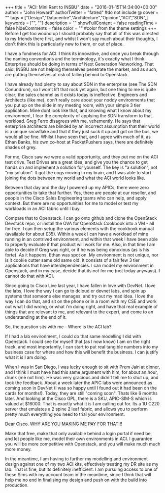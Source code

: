 +++
title = "ACI: Mini Rant to INSBU"
date = "2016-01-15T14:34:00+00:00"
author = "John Howard"
authorTwitter = "fatred" #do not include @
cover = ""
tags = ["Design","Datacentre","Architecture","Opinion","ACI","SDN",]
keywords = ["", ""]
description = ""
showFullContent = false
readingTime = false
hideComments = false
color = "" #color from the theme settings
+++
Before I get too wound up I should probably say that all of this was directed to my friends there first, and whilst I won't say much about their thoughts, I don't think this is particularly new to them, or out of place.

I have a fondness for ACI.  I think its innovative, and once you break through the naming conventions and the terminology, it's exactly what I think Enterprise should be doing in terms of Next Generation Networking.  That said, INSBU are not helping themselves penetrate the market, and as such, are putting themselves at risk of falling behind to Openstack.

I have already had plenty to say about SDN in the enterprise (see The SDN Conundrum), so I won't lift that rock yet again, but one thing to me is quite clear; the sales channel as it exists today is ineffective.  Engineers and Architects (like me), don't really care about your noddy environments that you put up on the slide in my meeting room, with your simple 3 tier application.  Mine dont look like that, and knowing what I know about my environment, I fear the complexity of applying the SDN transform to that workload.  Greg Ferro disagrees with me, vehemently. He says that enterprise architects are blinded by an incorrect assumption that their world is a unique snowflake and that if they just suck it up and got on the bus, we would all be fine.  Whilst I have seen that, and I agree with much of it, as Ethan Banks, his own co-host at PacketPushers says, there are definitely shades of grey.

For me, Cisco saw we were a valid opportunity, and they put me on the ACI test drive.  Test Drives are a great idea, and give you the chance to get hands on and implement a solution for yourself.  The key is "a solution", not "my solution".  It got the cogs moving in my brain, and I was able to start joining the dots between my world and what the ACI world looks like.

Between that day and the day I powered up my APICs, there were zero opportunities to take that further.  Yes, there are people at our reseller, and people in the Cisco Sales Engineering teams who can help, and apply context.  But there are no opportunities for me to model or test my workloads in an ACI fabric until I buy.

Compare that to Openstack.  I can go onto github and clone the OpenStack Devstack repo, or install the OVA for OpenStack Cookbook into a VM - all for free. I can then setup the various elements with the cookbook manual (available for about £35).  Within a week I can have a workload of mine running in an contrived environment, and within that week I have been able to properly evaluate if that product will work for me. Also, in that time I am able to decide if Greg was right, or if he was being obnoxious (as is his forte).  As it happens, Ethan was spot on.  My environment is not unique, nor is it cookie cutter same old same old.  It consists of a fair few 3 tier applications that have interdependencies.  I can model my environment in Openstack, and in my case, decide that its not for me (not today anyways).  I cannot do that with ACI.

Since going to Cisco Live last year, I have fallen in love with DevNet.  I love the labs, I love the way I can go to dcloud or devnet labs, and spin up systems that someone else manages, and try out my mad idea.  I love the way I can do that, and sit on the phone or in a room with my CSE and work out what I did wrong, or what i'm doing right, and have that real example of things that are relevant to me, and relevant to the expert, and come to an understanding at the end of it.

So, the question sits with me - Where is the ACI lab?

If I had a lab environment, I could do that same modelling I did with Openstack.  I could see for myself that (as I now know) I am on the right track, and most importantly, I can start to put real tangible numbers into my business case for where and how this will benefit the business.  I can justify what it is I am doing.

When I was in San Diego, I was lucky enough to sit with Prem Jain at dinner, and I think I must have had this same argument with him, for about an hour, drunk (me not him). He was very gracious and didn't tell me to shut up, and took the feedback.  About a week later the APIC labs were announced as coming soon in DevNet (I was so happy until I found out it had been on the cards for months!). Today, they are still "coming soon".  Thats like 6 months later.  And looking at the Cisco GPL, there is a SKU, APIC-SIM-S which is valued at $16000.  That is exactly what it is I am calling out for.  Its a 1U C220 server that emulates a 2 spine 2 leaf fabric, and allows you to perform pretty much everything you need to trial your environment.

Dear Cisco.  WHY ARE YOU MAKING ME PAY FOR THAT!!!

Make that free, make that only available behind a login portal if need be, and let people like me, model their own environments in ACI.  I guarantee you will be more competitive with Openstack, and you will make much much more money.

In the meantime, I am having to further my modelling and environment design against one of my two ACI kits, effectively treating my DR site as my lab.  That is fine, but its definitely inefficient.  I am pursuing access to one of these Sims with my account team in the meantime, since I think that will help me no end in finalising my design and push on with the build into production.
